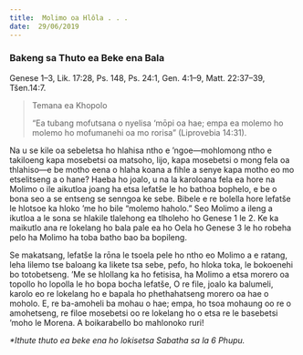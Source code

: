```yaml
---
title:  Molimo oa Hlôla . . .
date:  29/06/2019
---
```


### Bakeng sa Thuto ea Beke ena Bala
Genese 1–3, Lik. 17:28, Ps. 148, Ps. 24:1, Gen. 4:1–9, Matt. 22:37–39, Tšen.14:7.

> <p>Temana ea Khopolo</p>
> “Ea tubang mofutsana o nyelisa ‘mōpi oa hae; empa ea molemo ho molemo ho mofumanehi oa mo rorisa” (Liprovebia 14:31).

Na u se kile oa sebeletsa ho hlahisa ntho e ’ngoe—mohlomong ntho e takiloeng kapa mosebetsi oa matsoho, lijo, kapa mosebetsi o mong fela oa thlahiso—e be motho eena o hlaha koana a fihle a senye kapa motho eo mo etselitseng a o hane? Haeba ho joalo, u na la karoloana fela ea hore na Molimo o ile aikutloa joang ha etsa lefatše le ho bathoa bophelo, e be o bona seo a se entseng se senngoa ke sebe. Bibele e re bolella hore lefatše le hlotsoe ka hloko ’me ho bile “molemo haholo.” Seo Molimo a ileng a ikutloa a le sona se hlakile tlalehong ea tlholeho ho Genese 1 le 2. Ke ka maikutlo ana re lokelang ho bala pale ea ho Oela ho Genese 3 le ho robeha pelo ha Molimo ha toba batho bao ba bopileng.

Se makatsang, lefatše la rōna le tsoela pele ho ntho eo Molimo a e ratang, leha lilemo tse baloang ka likete tsa sebe, pefo, ho hloka toka, le bokoenehi bo totobetseng. ’Me se hlollang ka ho fetisisa, ha Molimo a etsa morero oa topollo ho lopolla le ho bopa bocha lefatše, O re file, joalo ka balumeli, karolo eo re lokelang ho e bapala ho phethahatseng morero oa hae o moholo. E, re ba-amoheli ba mohau o hae; empa, ho tsoa mohaung oo re o amohetseng, re filoe mosebetsi oo re lokelang ho o etsa re le basebetsi ’moho le Morena. A boikarabello bo mahlonoko ruri!

_*Ithute thuto ea beke ena ho lokisetsa Sabatha sa la 6 Phupu._